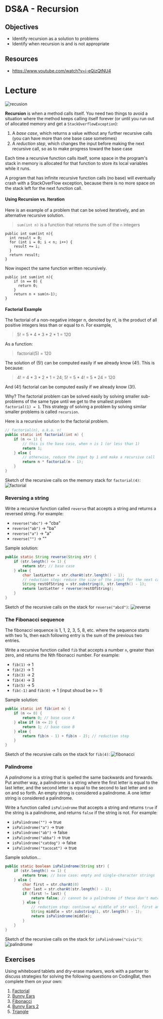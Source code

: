 # DS&A - Recursion

## Objectives
* Identify recursion as a solution to problems
* Identify when recursion is and is not appropriate

## Resources
* https://www.youtube.com/watch?v=i-eQjzQtNU4

# Lecture

![recusion](http://www.eccentricclub.cz/wp-content/uploads/2015/03/mirror.jpg)

**Recursion** is when a method calls itself. You need two things to avoid a situation where the method keeps calling itself forever (or until you run out of allocated memory and get a `StackOverflowException`):
1. A _base case_, which returns a value without any further recursive calls (you can have more than one base case sometimes)
1. A _reduction step_, which changes the input before making the next recursive call, so as to make progress toward the base case

Each time a recursive function calls itself, some space in the program's stack in memory is allocated for that function to store its local variables while it runs. 

A program that has infinite recursive function calls (no base) will eventually crash with a StackOverFlow exception, because there is no more space on the stack left for the next function call.

#### Using Recursion vs. Iteration

Here is an example of a problem that can be solved iteratively, and an alternative recursive solution.

> `sum(int n)` is a function that returns the sum of the `n` integers

```
public int sum(int n){
  int result = 0;
  for (int i = 0; i < n; i++) {
    result += i;
  }
  return result;
}
```

Now inspect the same function written recursively.

```
public int sum(int n){
    if (n == 0) {
      return 0;
    }
    return n + sum(n-1);
}
```

#### Factorial Example

The factorial of a non-negative integer n, denoted by n!, is the product of all positive integers less than or equal to n. For example,

> 5! = 5 * 4 * 3 * 2 * 1 = 120

As a function:
> factorial(5) = 120

The solution of (5!) can be computed easily if we already know (4!).
This is because:
> 4! = 4 * 3 * 2 * 1 = 24;
> 5! = 5 * 4! = 5 * 24 = 120

And (4!) factorial can be computed easily if we already know (3!).

Why? The factorial problem can be solved easily by solving smaller sub-problems of the same type until we get to the smallest problem `factorial(1) = 1`. This strategy of solving a problem by solving similar smaller problems is called `recursion`. 

Here is a recursive solution to the factorial problem.
```java
// factorial(n), a.k.a. n!
public static int factorial(int n) {
    if (n <= 1) {
        // this is the base case, when n is 1 (or less than 1)
        return 1;
    } else {
        // otherwise, reduce the input by 1 and make a recursive call
        return n * factorial(n - 1);
    }
}
```
Sketch of the recursive calls on the memory stack for `factorial(4)`:
![factorial](https://github.com/joinpursuit/Pursuit-Core-Android/blob/v2/DSA/recursion/images/factorial.png)

### Reversing a string

Write a recursive function called `reverse` that accepts a string and returns a reversed string. For example:
  - `reverse("abc")` -> "cba"
  - `reverse("ab")` -> "ba"
  - `reverse("a")` -> "a"
  - `reverse("")` -> ""

Sample solution:
```java
public static String reverse(String str) {
    if (str.length() <= 1) {
        return str; // base case
    } else {
        char lastLetter = str.charAt(str.length() - 1);
        // reduction step: reduce the size of the input for the next call
        String restOfString = str.substring(0, str.length() - 1);
        return lastLetter + reverse(restOfString);
    }
}
```
Sketch of the recursive calls on the stack for `reverse("abcd")`:
![reverse](https://github.com/joinpursuit/Pursuit-Core-Android/blob/v2/DSA/recursion/images/reverse.png)

### The Fibonacci sequence

The fibonacci sequence is 1, 1, 2, 3, 5, 8, etc. where the sequence starts with two 1s, then each following entry is the sum of the previous two entries. 

Write a recursive function called `fib` that accepts a number `n`, greater than zero, and returns the Nth fibonacci number. For example:

  - `fib(1)` -> 1
  - `fib(2)` -> 1
  - `fib(3)` -> 2
  - `fib(4)` -> 3
  - `fib(5)` -> 5
  - `fib(-1)` and `fib(0)` -> 1 (input shoud be >= 1)
  
Sample solution:
```java
public static int fib(int n) {
    if (n <= 0) {
        return 0; // base case A
    } else if (n <= 2) {
        return 1; // base case B
    } else {
        return fib(n - 1) + fib(n - 2); // reduction step
    }
}
```

Sketch of the recursive calls on the stack for `fib(4)`:
![fibonacci](https://github.com/joinpursuit/Pursuit-Core-Android/blob/v2/DSA/recursion/images/fibonacci.png)

### Palindrome

A _palindrome_ is a string that is spelled the same backwards and forwards. Put another way, a palindrome is a string where the first letter is equal to the last letter, and the second letter is equal to the second to last letter and so on and so forth. An empty string is considered a palindrome. A one letter string is considered a palindrome.


Write a function called `isPalindrome` that accepts a string and returns `true` if the string is a palindrome, and returns `false` if the string is not. For example:
  - `isPalindrome("")` -> true
  - `isPalindrome("a")` -> true
  - `isPalindrome("ab")` -> false
  - `isPalindrome("abba")` -> true
  - `isPalindrome("catdog")` -> false
  - `isPalindrome("tacocat")` -> true


Sample solution...
  
```java
public static boolean isPalindrome(String str) {
    if (str.length() <= 1) {
        return true; // base case: empty and single-character strings
    } else {
        char first = str.charAt(0)
        char last = str.charAt(str.length() - 1);
        if (first != last) {
            return false; // cannot be a palindrome if these don't match
        } else {
            // reduction step: continue w/ middle of str excl. first and last chars
            String middle = str.substring(1, str.length() - 1);
            return isPalindrome(middle);
        }
    }
}
```

Sketch of the recursive calls on the stack for `isPalindrome("civic")`:
![palindrome](https://github.com/joinpursuit/Pursuit-Core-Android/blob/v2/DSA/recursion/images/palindrome.png)

## Exercises

Using whiteboard tablets and dry-erase markers, work with a partner to discuss strategies for solving the following questions on CodingBat, then complete them on your own:

1. [Factorial](https://codingbat.com/prob/p154669)
1. [Bunny Ears](https://codingbat.com/prob/p183649)
1. [Fibonacci](https://codingbat.com/prob/p120015)
1. [Bunny Ears 2](https://codingbat.com/prob/p107330)
1. [Triangle](https://codingbat.com/prob/p194781)
